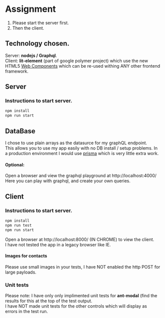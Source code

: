 # Assignment
1. Please start the server first.  
2. Then the client.  

## Technology chosen.
Server: **nodejs / Graphql**.  
Client: **lit-element** (part of google polymer project) which use the new HTML5 [Web Components](https://open-wc.org/) which can be re-used withing ANY other frontend framework.    


## Server

### Instructions to start server.
```bash
npm install
npm run start
```

## DataBase
I chose to use plain arrays as the datasurce for my graphQL endpoint.  
This allows you to use my app easily with no DB install / setup problems.
In a production environment I would use [prisma](https://www.prisma.io/) which is very little extra work.  



#### Optional:
Open a browser and view the graphql playground at http://localhost:4000/  
Here you can play with graphql, and create your own queries.  




## Client
### Instructions to start server.
```bash
npm install
npm run test
npm run start
```

Open a browser at http://localhost:8000/ (IN CHROME) to view the client.  
I have not tested the app in a legacy browser like IE.  

#### Images for contacts
Please use small images in your tests, I have NOT enabled the http POST for large payloads.  

### Unit tests
Please note: I have only only implimented unit tests for **ant-modal** (find the results for this at the top of the test output.  
I have NOT made unit tests for the other controls which will display as errors in the test run.  



